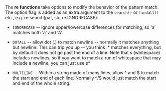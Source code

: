 The **re functions** take options to modify the behavior of the pattern match. The option flag is added as an extra argument to the `search()` or `findall()` etc., e.g. re.search(pat, str, re.IGNORECASE).

* `IGNORECASE` -- ignore upper/lowercase differences for matching, so 'a' matches both 'a' and 'A'. 

* `DOTALL` -- allow dot (.) to match newline -- normally it matches anything but newline. This can trip you up -- you think .* matches everything, but by default it does not go past the end of a line. Note that s (whitespace) includes newlines, so if you want to match a run of whitespace that may include a newline, you can just use s* 

* `MULTILINE` -- Within a string made of many lines, allow ^ and $ to match the start and end of each line. Normally ^/$ would just match the start and end of the whole string. 
